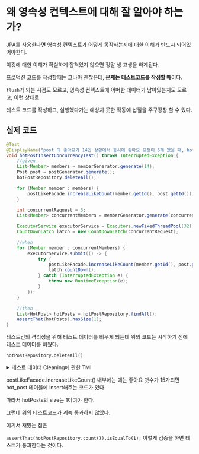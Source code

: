 # 왜 영속성 컨텍스트에 대해 잘 알아야 하는가?

JPA를 사용한다면 영속성 컨텍스트가 어떻게 동작하는지에 대한 이해가 반드시 되어있어야한다.

이것에 대한 이해가 확실하게 잡혀있지 않으면 정말 생 고생을 하게된다.

프로덕션 코드를 작성할때는 그나마 괜찮은데, **문제는 테스트코드를 작성할 때**이다.

`flush`가 되는 시점도 모르고, 영속성 컨텍스트에 어떠한 데이터가 남아있는지도 모르고, 이런 상태로

테스트 코드를 작성하고, 실행했다가는 예상치 못한 작동에 삽질을 주구장창 할 수 있다.


## 실제 코드

```java
@Test
@DisplayName("post 의 좋아요가 14인 상황에서 동시에 좋아요 요청이 5개 왔을 때, hot_post 테이블에 중복된 post 가 저장되면 안된다.")
void hotPostInsertConcurrencyTest() throws InterruptedException {
    //given
    List<Member> members = memberGenerator.generate(14);
    Post post = postGenerator.generate();
    hotPostRepository.deleteAll();

    for (Member member : members) {
        postLikeFacade.increaseLikeCount(member.getId(), post.getId()); //좋아요 갯수를 14로 만들기. 15가 되면 인기글로 올라간다.
    }

    int concurrentRequest = 5;
    List<Member> concurrentMembers = memberGenerator.generate(concurrentRequest);

    ExecutorService executorService = Executors.newFixedThreadPool(32);
    CountDownLatch latch = new CountDownLatch(concurrentRequest);

    //when
    for (Member member : concurrentMembers) {
        executorService.submit(() -> {
            try {
                postLikeFacade.increaseLikeCount(member.getId(), post.getId());
                latch.countDown();
            } catch (InterruptedException e) {
                throw new RuntimeException(e);
            }
        });
    }

    //then
    List<HotPost> hotPosts = hotPostRepository.findAll();
    assertThat(hotPosts).hasSize(1);
}
```

테스트간의 격리성을 위해 테스트 데이터를 비우게 되는데 위의 코드는 시작하기 전에 테스트 데이터를 비웠다. 

`hotPostRepository.deleteAll()`

<details>
  <summary>테스트 데이터 Cleaning에 관한 TMI</summary>

    테스트 코드의 격리성을 위해 DB에 있는 데이터를 Cleaning 하곤 한다. 
    
    일단 가장 우선시 되어야 하는 것은 테스트 데이터가 있더라도 그것에 영향을 받지 않는 테스트를 작성하는게 중요하다고 생각한다. 

    하지만 다수의 데이터를 조회하거나, count를 호출하는 테스트의 경우 테스트 데이터에 영향을 받을 수 밖에 없다.

    이런 경우 테스트 데이터 Cleaning 작업이 필요한데 보통은 테스트코드에 @Transactional을 사용해 트랜잭션을 롤백하곤한다.
    
    (롤백 테스트에 관해 찾아보면 정말 의견이 분분한 것 같다) 
    
    다른 방법으로는 테스트메서드를 시작할 때, 테스트에 영향을 줄 데이터를 다 삭제하는 것이다.

    이 방법은 가장 속편하고, 확실한 방법이긴 하다. 그리고 매번 지우는것이 아니라 
    
    기존 데이터에 영향을 받는 테스트를 수행할 때만 지우기 때문에 실용적으로도 괜찮은 것 같다. 

    이런 부분은 사실 팀마다 다르겠지만, 일단 위의 예제코드는 후자의 방식이다.    
</details>

postLikeFacade.increaseLikeCount() 내부에는 에는 좋아요 갯수가 15가되면 hot_post 테이블에 insert해주는 코드가 있다.

따라서 hotPosts의 size는 1이여야 한다.

그런데 위의 테스트코드가 계속 통과하지 않았다.

여기서 재밌는 점은 

`assertThat(hotPostRepository.count()).isEqualTo(1);` 이렇게 검증을 하면 테스트가 통과한다는 것이다.





